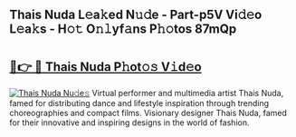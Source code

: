 ## Thais Nuda L𝚎a𝚔ed N𝚞𝚍e - Part-p5V Vi𝚍𝚎o L𝚎a𝚔s - H𝚘𝚝 O𝚗𝚕yf𝚊ns P𝚑𝚘tos 87mQp

# <h2><a href="http://kfehnx.oniu.top/?m=Thais+Nuda">🔗👉 🔴 Thais Nuda P𝚑ot𝚘𝚜 V𝚒d𝚎o</a></h2>

[![Thais Nuda Nu𝚍e𝚜](https://i.imgur.com/0qMVB7G.gif)](http://kfehnx.oniu.top/?m=Thais+Nuda)
Virtual performer and multimedia artist Thais Nuda, famed for distributing dance and lifestyle inspiration through trending choreographies and compact films. Visionary designer Thais Nuda, famed for their innovative and inspiring designs in the world of fashion.  
